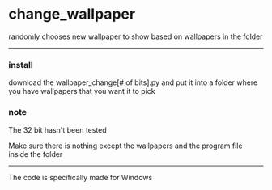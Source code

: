 # change_wallpaper
randomly chooses new wallpaper to show based on wallpapers in the folder
***
### install
download the wallpaper_change[# of bits].py and put it into a folder where you have wallpapers that you want it to pick
### note
The 32 bit hasn't been tested

Make sure there is nothing except the wallpapers and the program file inside the folder
***
The code is specifically made for Windows